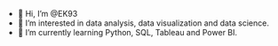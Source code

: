 - 👋 Hi, I’m @EK93
- 👀 I’m interested in data analysis, data visualization and data science.
- 🌱 I’m currently learning Python, SQL, Tableau and Power BI.

<!---
EK93/EK93 is a ✨ special ✨ repository because its `README.md` (this file) appears on your GitHub profile.
You can click the Preview link to take a look at your changes.
--->

